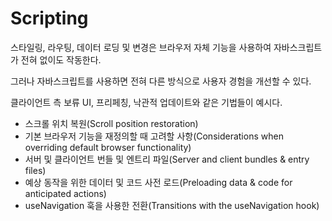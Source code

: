 # Scripting

스타일링, 라우팅, 데이터 로딩 및 변경은 브라우저 자체 기능을 사용하여 자바스크립트가 전혀 없이도 작동한다.

그러나 자바스크립트를 사용하면 전혀 다른 방식으로 사용자 경험을 개선할 수 있다.

클라이언트 측 보류 UI, 프리페칭, 낙관적 업데이트와 같은 기법들이 예시다.

- 스크롤 위치 복원(Scroll position restoration)
- 기본 브라우저 기능을 재정의할 때 고려할 사항(Considerations when overriding default browser functionality)
- 서버 및 클라이언트 번들 및 엔트리 파일(Server and client bundles & entry files)
- 예상 동작을 위한 데이터 및 코드 사전 로드(Preloading data & code for anticipated actions)
- useNavigation 훅을 사용한 전환(Transitions with the useNavigation hook)
